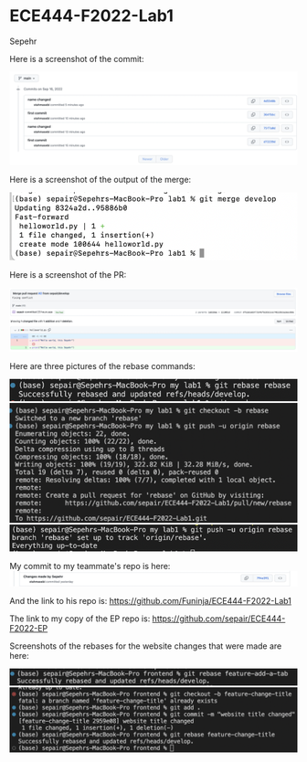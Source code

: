 # ECE444-F2022-Lab1

Sepehr

Here is a screenshot of the commit:

![](screenshot.png)

Here is a screenshot of the output of the merge:

![](screenshot_merge.png)

Here is a screenshot of the PR:

![](github_PR.png)

Here are three pictures of the rebase commands:

![](rb_1.png)
![](rb_2.png)
![](rb_3.png)

My commit to my teammate's repo is here:
![](partner_commit.png)

And the link to his repo is: https://github.com/Funinja/ECE444-F2022-Lab1

The link to my copy of the EP repo is: https://github.com/sepair/ECE444-F2022-EP

Screenshots of the rebases for the website changes that were made are here:

![](rebase_1.png)
![](rebase_2.png)

